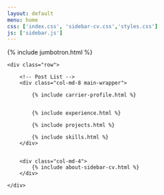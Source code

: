 ```yaml
---
layout: default
menu: home
css: ['index.css', 'sidebar-cv.css','styles.css']
js: ['sidebar.js']
---
```


{% include jumbotron.html %}

<section class="content container">

    <div class="row">

        <!-- Post List -->
        <div class="col-md-8 main-wrapper">

            {% include carrier-profile.html %}


            {% include experience.html %}

            {% include projects.html %}

            {% include skills.html %}
        </div>


        <div class="col-md-4">
            {% include about-sidebar-cv.html %}
        </div>

    </div>

</section>

